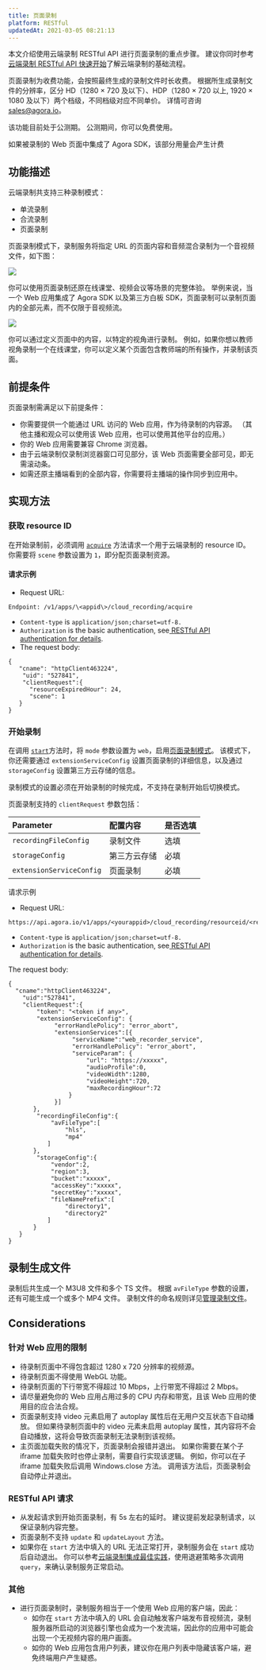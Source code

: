 ```yaml
---
title: 页面录制
platform: RESTful
updatedAt: 2021-03-05 08:21:13
---
```

本文介绍使用云端录制 RESTful API 进行页面录制的重点步骤。 建议你同时参考[云端录制 RESTful API 快速开始](https://docs.agora.io/cn/cloud-recording/cloud_recording_rest)了解云端录制的基础流程。

页面录制为收费功能，会按照最终生成的录制文件时长收费。 根据所生成录制文件的分辨率，区分 HD（1280 × 720 及以下）、HDP（1280 × 720 以上, 1920 × 1080 及以下）两个档级，不同档级对应不同单价。 详情可咨询 [sales@agora.io](mailto:sales@agora.io)。

该功能目前处于公测期。 公测期间，你可以免费使用。
<div class="alert info">如果被录制的 Web 页面中集成了 Agora SDK，该部分用量会产生计费</div>

## 功能描述

云端录制共支持三种录制模式：

- 单流录制
- 合流录制
- 页面录制

页面录制模式下，录制服务将指定 URL 的页面内容和音频混合录制为一个音视频文件，如下图：

![](https://web-cdn.agora.io/docs-files/1604990307461)

你可以使用页面录制还原在线课堂、视频会议等场景的完整体验。 举例来说，当一个 Web 应用集成了 Agora SDK 以及第三方白板 SDK，页面录制可以录制页面内的全部元素，而不仅限于音视频流。

![](https://web-cdn.agora.io/docs-files/1604990333415)

你可以通过定义页面中的内容，以特定的视角进行录制。 例如，如果你想以教师视角录制一个在线课堂，你可以定义某个页面包含教师端的所有操作，并录制该页面。

## 前提条件

页面录制需满足以下前提条件：

- 你需要提供一个能通过 URL 访问的 Web 应用，作为待录制的内容源。 （其他主播和观众可以使用该 Web 应用，也可以使用其他平台的应用。）
- 你的 Web 应用需要兼容 Chrome 浏览器。
- 由于云端录制仅录制浏览器窗口可见部分，该 Web 页面需要全部可见，即无需滚动条。
- 如需还原主播端看到的全部内容，你需要将主播端的操作同步到应用中。

## 实现方法

### 获取 resource ID

在开始录制前，必须调用 [`acquire`](https://docs.agora.io/cn/cloud-recording/cloud_recording_api_rest?platform=RESTful#acquire) 方法请求一个用于云端录制的 resource ID。 你需要将 `scene` 参数设置为 `1`，即分配页面录制资源。

#### 请求示例

- Request URL:
```
Endpoint: /v1/apps/\<appid\>/cloud_recording/acquire
```

- `Content-type` is `application/json;charset=utf-8.`
- `Authorization` is the basic authentication, see[ RESTful API authentication for details](https://docs.agora.io/cn/faq/restful_authentication).
- The request body:

```
{
   "cname": "httpClient463224",
    "uid": "527841",
    "clientRequest":{
      "resourceExpiredHour": 24,
      "scene": 1
   }
}
```

### 开始录制

在调用 [`start`](https://docs.agora.io/cn/cloud-recording/cloud_recording_api_rest?platform=RESTful#start)方法时，将 `mode` 参数设置为 `web`，启用[页面录制模式](https://docs.agora.io/cn/Agora%20Platform/webpage_recording)。 该模式下，你还需要通过 `extensionServiceConfig` 设置页面录制的详细信息，以及通过 `storageConfig` 设置第三方云存储的信息。

<div class="alert note">录制模式的设置必须在开始录制的时候完成，不支持在录制开始后切换模式。</div>

页面录制支持的 `clientRequest` 参数包括：

| Parameter | 配置内容 | 是否选填 |
| :----------------------- | :----------- | :------- |
| `recordingFileConfig` | 录制文件 | 选填 |
| `storageConfig` | 第三方云存储 | 必填 |
| `extensionServiceConfig` | 页面录制 | 必填 |

请求示例

- Request URL:
```
https://api.agora.io/v1/apps/<yourappid>/cloud_recording/resourceid/<resourceid>/mode/web/start
```

- `Content-type` is `application/json;charset=utf-8.`
- `Authorization` is the basic authentication, see[ RESTful API authentication for details](https://docs.agora.io/cn/faq/restful_authentication).

The request body:

```
{
  "cname":"httpClient463224",
    "uid":"527841",
    "clientRequest":{
        "token": "<token if any>",
        "extensionServiceConfig": {
             "errorHandlePolicy": "error_abort",
             "extensionServices":[{
                  "serviceName":"web_recorder_service",
                  "errorHandlePolicy": "error_abort",
                  "serviceParam": {
                      "url": "https://xxxxx",
                      "audioProfile":0,
                      "videoWidth":1280,
                      "videoHeight":720,
                      "maxRecordingHour":72
                 }
             }]
       },
        "recordingFileConfig":{
            "avFileType":[
                "hls",
                "mp4"
           ]
       },
        "storageConfig":{
            "vendor":2,
            "region":3,
            "bucket":"xxxxx",
            "accessKey":"xxxxx",
            "secretKey":"xxxxx",
            "fileNamePrefix":[
                "directory1",
                "directory2"
           ]
       }
   }
}
```


## 录制生成文件

录制后共生成一个 M3U8 文件和多个 TS 文件。 根据 `avFileType` 参数的设置，还有可能生成一个或多个 MP4 文件。 录制文件的命名规则详见[管理录制文件](https://docs.agora.io/cn/cloud-recording/cloud_recording_manage_files)。

## Considerations
### 针对 Web 应用的限制
- 待录制页面中不得包含超过 1280 x 720 分辨率的视频源。
- 待录制页面不得使用 WebGL 功能。
- 待录制页面的下行带宽不得超过 10 Mbps，上行带宽不得超过 2 Mbps。
- 请尽量避免你的 Web 应用占用过多的 CPU 内存和带宽，且该 Web 应用的使用目的应合法合规。
- 页面录制支持 video 元素启用了 autoplay 属性后在无用户交互状态下自动播放。 但如果待录制页面中的 video 元素未启用 autoplay 属性，其内容将不会自动播放，这将会导致页面录制无法录制到该视频。
- 主页面加载失败的情况下，页面录制会报错并退出。 如果你需要在某个子 iframe 加载失败时也停止录制，需要自行实现该逻辑。  例如，你可以在子 iframe 加载失败后调用 Windows.close 方法。 调用该方法后，页面录制会自动停止并退出。


### RESTful API 请求
- 从发起请求到开始页面录制，有 5s 左右的延时。 建议提前发起录制请求，以保证录制内容完整。
- 页面录制不支持 `update` 和 `updateLayout` 方法。
- 如果你在 `start` 方法中填入的 URL 无法正常打开，录制服务会在 `start` 成功后自动退出。 你可以参考<a name="确认录制服务已成功启动"></a>[云端录制集成最佳实践](https://docs.agora.io/cn/cloud-recording/integration_best_practices?platform=RESTful#a-namestart_successa确认录制服务已成功启动)，使用退避策略多次调用 `query`，来确认录制服务正常启动。

### 其他
- 进行页面录制时，录制服务相当于一个使用 Web 应用的客户端，因此：
   - 如你在 `start` 方法中填入的 URL 会自动触发客户端发布音视频流，录制服务器所启动的浏览器引擎也会成为一个发流端，因此你的应用中可能会出现一个无视频内容的用户画面。
   - 如你的 Web 应用包含用户列表，建议你在用户列表中隐藏该客户端，避免终端用户产生疑惑。